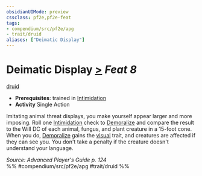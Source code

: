 ```yaml
---
obsidianUIMode: preview
cssclass: pf2e,pf2e-feat
tags:
- compendium/src/pf2e/apg
- trait/druid
aliases: ["Deimatic Display"]
---
```

# Deimatic Display  [>](rules/core-rulebook/chapter-9-playing-the-game.md#Actions "Single Action") *Feat 8*  
[druid](rules/traits/druid.md)  

- **Prerequisites**: trained in [Intimidation](compendium/skills.md#Intimidation)
- **Activity** Single Action

Imitating animal threat displays, you make yourself appear larger and more imposing. Roll one [Intimidation](compendium/skills.md#Intimidation) check to [Demoralize](rules/actions/demoralize.md) and compare the result to the Will DC of each animal, fungus, and plant creature in a 15-foot cone. When you do, [Demoralize](rules/actions/demoralize.md) gains the [visual](rules/traits/visual.md) trait, and creatures are affected if they can see you. You don't take a penalty if the creature doesn't understand your language.

*Source: Advanced Player's Guide p. 124*  
%% #compendium/src/pf2e/apg #trait/druid %%